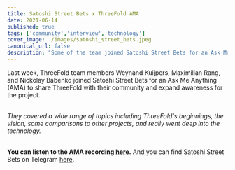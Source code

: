 ```yaml
---
title: Satoshi Street Bets x ThreeFold AMA
date: 2021-06-14
published: true
tags: ['community','interview','technology']
cover_image: ./images/satoshi_street_bets.jpeg
canonical_url: false
description: "Some of the team joined Satoshi Street Bets for an Ask Me Anything with their community. Listen to the recording!"
---
```


Last week, ThreeFold team members Weynand Kuijpers, Maximilian Rang, and Nickolay Babenko joined Satoshi Street Bets for an Ask Me Anything (AMA) to share ThreeFold with their community and expand awareness for the project.
<br/>
<br/>

*They covered a wide range of topics including ThreeFold's beginnings, the vision, some comparisons to other projects, and really went deep into the technology.*
<br/>
<br/>

**You can listen to the AMA recording [here](https://www.youtube.com/watch?v=AIDRHaxZmzU).** And you can find Satoshi Street Bets on Telegram [here](https://t.me/satoshistreetbets).

